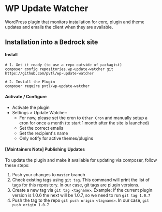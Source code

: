# WP Update Watcher

WordPress plugin that monitors installation for core, plugin and theme updates and emails the client when they are available.

## Installation into a Bedrock site

#### Install

```
# 1. Get it ready (to use a repo outside of packagist)
composer config repositories.wp-update-watcher git https://github.com/pvtl/wp-update-watcher

# 2. Install the Plugin
composer require pvtl/wp-update-watcher
```

#### Activate / Configure

- Activate the plugin
- Settings > Update Watcher:
    - For now, please set the cron to `Other Cron` and manually setup a cron for once a month (to start 1 month after the site is launched)
    - Set the correct emails
    - Set the recipient's name
    - Only notify for active themes/plugins

#### [Maintainers Note] Publishing Updates

To update the plugin and make it available for updating via composer, follow these steps:
1. Push your changes to `master` branch
2. Check existing tags using `git tag`. This command will print the list of tags for this repository. In our case, git tags are plugin versions.
3. Create a new tag via `git tag <tagname>`. Example: If the current plugin version is 1.0.6 the next will be 1.0.7, so we need to run `git tag 1.0.7`
4. Push the tag to the repo `git push origin <tagname>`. In our case, `git push origin 1.0.7`

